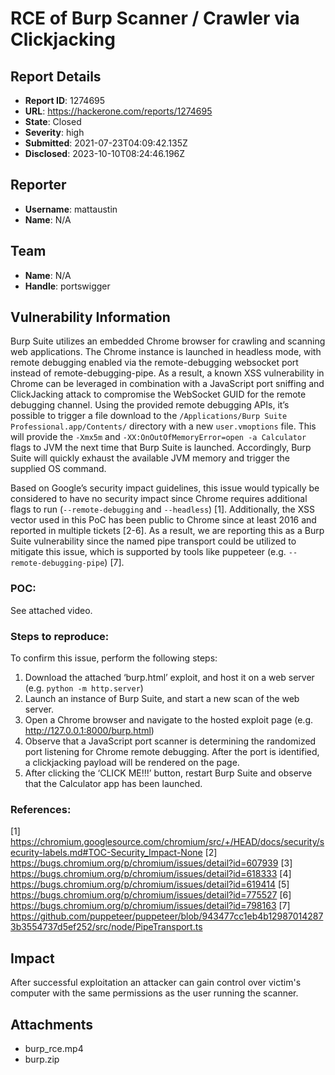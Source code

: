 # RCE of Burp  Scanner / Crawler via Clickjacking 

## Report Details
- **Report ID**: 1274695
- **URL**: https://hackerone.com/reports/1274695
- **State**: Closed
- **Severity**: high
- **Submitted**: 2021-07-23T04:09:42.135Z
- **Disclosed**: 2023-10-10T08:24:46.196Z

## Reporter
- **Username**: mattaustin
- **Name**: N/A

## Team
- **Name**: N/A
- **Handle**: portswigger

## Vulnerability Information
Burp Suite utilizes an embedded Chrome browser for crawling and scanning web applications. The Chrome instance is launched in headless mode, with remote debugging enabled via the remote-debugging websocket port instead of remote-debugging-pipe. As a result, a known XSS vulnerability in Chrome can be leveraged in combination with a JavaScript port sniffing and ClickJacking attack to compromise the WebSocket GUID for the remote debugging channel. Using the provided remote debugging APIs, it’s possible to trigger a file download to the `/Applications/Burp Suite Professional.app/Contents/` directory with a new `user.vmoptions` file. This will provide the `-Xmx5m` and `-XX:OnOutOfMemoryError=open -a Calculator` flags to JVM the next time that Burp Suite is launched. Accordingly, Burp Suite will quickly exhaust the available JVM memory and trigger the supplied OS command.

Based on Google’s security impact guidelines, this issue would typically be considered to have no security impact since Chrome requires additional flags to run (`--remote-debugging` and `--headless`) [1]. Additionally, the XSS vector used in this PoC has been public to Chrome since at least 2016 and reported in multiple tickets [2-6]. As a result, we are reporting this as a Burp Suite vulnerability since the named pipe transport could be utilized to mitigate this issue, which is supported by tools like puppeteer (e.g. `--remote-debugging-pipe`) [7]. 

### POC: 
See attached video. 

### Steps to reproduce:

To confirm this issue, perform the following steps:

1. Download the attached ‘burp.html’ exploit, and host it on a web server (e.g. `python -m http.server`)
2. Launch an instance of Burp Suite, and start a new scan of the web server.
3. Open a Chrome browser and navigate to the hosted exploit page (e.g. http://127.0.0.1:8000/burp.html)
4. Observe that a JavaScript port scanner is determining the randomized port listening for Chrome remote debugging. After the port is identified, a clickjacking payload will be rendered on the page. 
5. After clicking the ‘CLICK ME!!!’ button, restart Burp Suite and observe that the Calculator app has been launched. 

### References:
[1] https://chromium.googlesource.com/chromium/src/+/HEAD/docs/security/security-labels.md#TOC-Security_Impact-None
[2] https://bugs.chromium.org/p/chromium/issues/detail?id=607939
[3] https://bugs.chromium.org/p/chromium/issues/detail?id=618333
[4] https://bugs.chromium.org/p/chromium/issues/detail?id=619414
[5] https://bugs.chromium.org/p/chromium/issues/detail?id=775527
[6] https://bugs.chromium.org/p/chromium/issues/detail?id=798163
[7] https://github.com/puppeteer/puppeteer/blob/943477cc1eb4b129870142873b3554737d5ef252/src/node/PipeTransport.ts

## Impact

After successful exploitation an attacker can gain control over victim's computer with the same permissions as the user running the scanner.

## Attachments
- burp_rce.mp4
- burp.zip
